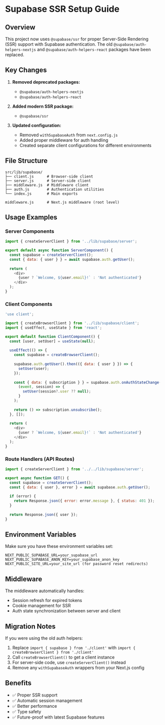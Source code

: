 # Supabase SSR Setup Guide

## Overview

This project now uses `@supabase/ssr` for proper Server-Side Rendering (SSR) support with Supabase authentication. The old `@supabase/auth-helpers-nextjs` and `@supabase/auth-helpers-react` packages have been replaced.

## Key Changes

1. **Removed deprecated packages:**
   - `@supabase/auth-helpers-nextjs`
   - `@supabase/auth-helpers-react`

2. **Added modern SSR package:**
   - `@supabase/ssr`

3. **Updated configuration:**
   - Removed `withSupabaseAuth` from `next.config.js`
   - Added proper middleware for auth handling
   - Created separate client configurations for different environments

## File Structure

```
src/lib/supabase/
├── client.js      # Browser-side client
├── server.js      # Server-side client
├── middleware.js  # Middleware client
├── auth.js        # Authentication utilities
└── index.js       # Main exports

middleware.js      # Next.js middleware (root level)
```

## Usage Examples

### Server Components

```javascript
import { createServerClient } from '../lib/supabase/server';

export default async function ServerComponent() {
  const supabase = createServerClient();
  const { data: { user } } = await supabase.auth.getUser();
  
  return (
    <div>
      {user ? `Welcome, ${user.email}!` : 'Not authenticated'}
    </div>
  );
}
```

### Client Components

```javascript
'use client';

import { createBrowserClient } from '../lib/supabase/client';
import { useEffect, useState } from 'react';

export default function ClientComponent() {
  const [user, setUser] = useState(null);
  
  useEffect(() => {
    const supabase = createBrowserClient();
    
    supabase.auth.getUser().then(({ data: { user } }) => {
      setUser(user);
    });
    
    const { data: { subscription } } = supabase.auth.onAuthStateChange(
      (event, session) => {
        setUser(session?.user ?? null);
      }
    );
    
    return () => subscription.unsubscribe();
  }, []);
  
  return (
    <div>
      {user ? `Welcome, ${user.email}!` : 'Not authenticated'}
    </div>
  );
}
```

### Route Handlers (API Routes)

```javascript
import { createServerClient } from '../../lib/supabase/server';

export async function GET() {
  const supabase = createServerClient();
  const { data: { user }, error } = await supabase.auth.getUser();
  
  if (error) {
    return Response.json({ error: error.message }, { status: 401 });
  }
  
  return Response.json({ user });
}
```

## Environment Variables

Make sure you have these environment variables set:

```env
NEXT_PUBLIC_SUPABASE_URL=your_supabase_url
NEXT_PUBLIC_SUPABASE_ANON_KEY=your_supabase_anon_key
NEXT_PUBLIC_SITE_URL=your_site_url (for password reset redirects)
```

## Middleware

The middleware automatically handles:
- Session refresh for expired tokens
- Cookie management for SSR
- Auth state synchronization between server and client

## Migration Notes

If you were using the old auth helpers:

1. Replace `import { supabase } from './client'` with `import { createBrowserClient } from './client'`
2. Call `createBrowserClient()` to get a client instance
3. For server-side code, use `createServerClient()` instead
4. Remove any `withSupabaseAuth` wrappers from your Next.js config

## Benefits

- ✅ Proper SSR support
- ✅ Automatic session management
- ✅ Better performance
- ✅ Type safety
- ✅ Future-proof with latest Supabase features
